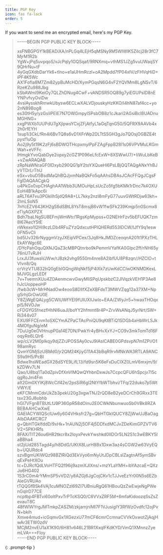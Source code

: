 ```yaml
---
title: PGP Key
icon: fas fa-lock
order: 5
---
```



 If you want to send me an encrypted email, here's my PGP Key.

>-----BEGIN PGP PUBLIC KEY BLOCK-----
>
>xsFNBGPGY1kBEADiXA/nPLGq4LEjH5qMSNy9M5WlWlK5ZiIcj28r3fC7MjrM1R2b
>YgW+jPq5uvpqoS/vJcPqIy1GQSqaf/9RNXmq+vthMS1JZg5vuUWaqSY9QHrNu+tF
>4yGqGXdbDarYk6+tIno+e1aUHmRczl+oA2Mpdd7fP04xIV/zFHVqHiD+iPF4K5Wc
>AX1Fofla8M7Zm82ypBuMcHD/XymPGqsN6G4vF2YQVMm8LgNSvT/6RzeKZu988Jbg
>kSbAWmI9KeiOy7QLZhDNug4CwF+vANDSR5OQ89g7yiEGUPsID8nEYNPvfvyOviDw
>4vslAysskhRmwkUbysw6ECLwXALVDjouskyHzKKO/I4hN87af4cc+yo2nN89Bog8
>es30tH5y/yzGsIiPEIE7N7OWGmpyISPsbOB8z1cJkari2AGsiBcl8UADnuMGHNG+
>xxgPWXb1UUPdU7gXjlpwsYCxjZFjAtfyL1aGqTqnG50/5QFRX9AAVb4x2h0rfEYH
>1xup1i3CkLfRn4i6BvTQ8s6vD1XFrWp2DLTtS5GH3gJo7QOsjOGBZE4tpysf1uOp
>Ao2j9y5t19K2zFj6sBDWOTHcpxmylPpFZAgFppB28l1s06VPVMuLKGmWah+eVFFc
>IHmgkYvoQabDye2opxy2cGZ1P096eLfcExW+8XSWwU7/+IiWuLbKeB+vZwARAQAB
>zRpNaWNraGF0IDxyb290QG1pY2toYXQueHl6PsLBjQQTAQgANxYhBJyVTDrLrThU
>eSx+vbuD5BsdMaQhBQJjxmNaBQkFo5qAAhsDBAsJCAcFFQgJCgsFFgIDAQAACgkQ
>u4PkGx0xpCHAghAA1Wbb3UMOuHpLsUcZo5fg5bKMk1rDnc7k4OXUEoH4B1kApc6i
>aRLT6ATvu3PGkIIhSjdQ9A8+LL7kky2nzI8mFyG77uuvGWtRDjw63kh+2lmLSoN5
>7nYcEZV643KH2gS6dSBtL8YsT8msjB6vW1fwSFk239Kmjp5n0Scmx8eTlyAGXPZX
>Bdh7baLNgSU8EFmjWmWtr/1RgsKpMypss+O2NEHrFzv5bEFUQK7zm8l67AecY5tE
>nWkexo1I2Hi9czLDb4RFuZYzQdxcutHPIQHERd553IDCW/IJfY9q1esw0FN5vCli
>bd5Uv326rNyggmVzyJXEipVPCex/3Jq8HkJMDZceoqnA201t1PXzTHLEkAYWgc6E
>/DYcPahOquQXNJQaZ3cMBPQtnrbo9kPemmVYafKA0Glpc2ff/rNH65y76nUTvRJH
>LrxJU3fuwaVJWw/rJ8zk2vhg9550m4nre8A2ibfUU8P8zqn//HZClO+tVIvn8/Qq
>crVrzVTU832hQ0gEblGQngWqNkf5jP4lXk7zUwKdCClwOKNMDKexLMJVGLgzLEDf
>7v+TvemnXUu4ZOAenmcwvGwyMliSPqUpskbzC2JlVqzkVEH1P3Ae8hJcUoppeoHP
>/fwb3cW+MrHNadOw4eooS8DllfXZeXBFdxT3MWVZqg12a37XM+NpgSrhjGrOwU0E
>Y8ZjWgEQALyg5CWIUWfYEI9fUIUXllJwlo+EAA/ZWyJn5+hwaxTHOqxpl5/NVOJw
>cFDGYGSfnezfHhNI6uaJl/boYY2hfmmt8r4P+ZrvWsANqJ5yrNrt/SW+Ri344v07
>EXU9FFCEnm1oSXCYmAZPaCTAcPniQU9qKtBTiQ1SDGb4aHbWrLSJk4MOfguNg/eM
>7DuUg0eOVHnupP0a14E7DN/PwkYr4yBHvXxYJ+CO9v3mkTomTd16FoqyRe6LQlr6
>wp/cLV2M0plkqy9djZZrJPOSSAy0cvJ9IAslCABE0GPdsvpN7m1ZPi/O198amRyc
>QvmYGMjSzUBMd0/jr2QM24KjiyG11A43bBqR9rvMNkWA3RTLA9ANCS9a9H5/PcBI
>Bdwe1hsWEadGX28dSYE9LifL13/fd9sn5K6eFxDuCIXZ0LmV6mxjm/9/kZDWv7LN
>Qao/U8bq1Ta0dZpivDfXnVlMQwQYhbnDxwJs7CcpcQFU6hSpcjv7I5cqgRoJm4Fm
>aIt2Gm0XYIKj8WcCif42e/2psSiR6gl2NtYfbWTbhvi/TFq/22duko7p5WtVWY/E
>eKFCMnmCdxUkZb3pekU20g3xgwTNJ2rQD8eB2yeDCrCh9GRxx3TEtsv23GJ8obhb
>hGl7VFgnBTBUtLfJ9P36GpR58dOinu2E0CWkNbunwuoSb0VBk8RZABEBAAHCwXwE
>GAEIACYWIQSclUw6y604VHksfr27g+QbHTGkIQUCY8ZjWwUJBaOagAIbDAAKCRC7
>g+QbHTGkIfddD/9xHk+1nAUN2j5OF4j5DDfxdMCJvZDeKimGPZVTV6V2+5PKHRfs
>8FAXiTIT26ou6HR2tkcr8x2loyxPevkYwshkd0IIDOr5LN2S1c3wEBKY5IaBBha4
>st2jiUd285Tagd4y/h8DdG/UKtX8LurH8Bx1Dxw3az4sCGW2w63VyEQb+UQURdc4
>szvBgmUKIWQz98BZIRiQd3EkVyo6mNyUtJDpCBLslZagtnAf5ymSBvqExPeHtXOu
>tc+DJRcfQdLVoHTFQ2f96ij9azmXJlXns/+mzYLaYMH+ibYAzcaE+QXzJo6HG402
>1S3rC0m4rYMmSP5vVD2/y8AZGj6JgCojCKv1cTJJveEzYr00N5s6EZbAleGVRUAo
>tTQQGfBSk4VAj1cuMNOZzl69ZI7UBniuRgQ61HBouQzZwEwjeNgPWenGqIrD77CE
>ncptbp4FBTvi60oltPxvTrPTcKSQ0/C6VVxZRF5M+6mfaKidoozqSsZsZevauT8C
>48fWIWYrgJMTmkpZASZM/zkjamjnlMl7F1VJusigIY3RfWzOvdfc12ojPvN+bkih
>Xmve4mud+icGqmvGx1XGezxU77mCF6cmrCcmnaCVVkOxwotZjAqjHwAr3ETW0zdV
>MCjM2nvEU1aX1K90/6H81v646L21BR1XxqlFKdKYD/VmQ1XMnnzZyemLVA===FIoy                                                             
>-----END PGP PUBLIC KEY BLOCK-----

{: .prompt-tip }